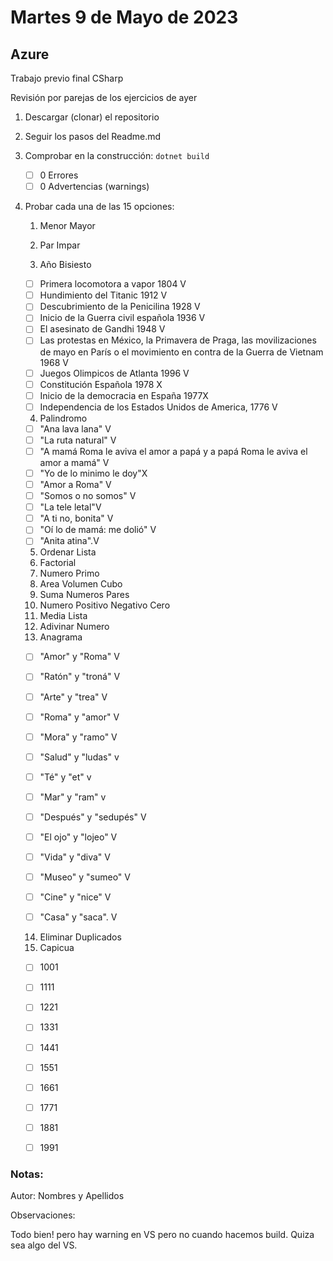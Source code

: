 # Martes 9 de Mayo de 2023

## Azure

Trabajo previo final CSharp

Revisión por parejas de los ejercicios de ayer

1) Descargar (clonar) el repositorio

2) Seguir los pasos del Readme.md

3. Comprobar en la construcción: `dotnet build`

   - [ ] 0 Errores 
   - [ ] 0 Advertencias (warnings) 

4) Probar cada una de las 15 opciones:

   1. Menor Mayor

   2.  Par Impar

   3. Año Bisiesto

   - [ ] Primera locomotora a vapor 1804 V
   - [ ] Hundimiento del Titanic 1912 V
   - [ ] Descubrimiento de la Penicilina 1928 V
   - [ ] Inicio de la Guerra civil española 1936 V
   - [ ] El asesinato de Gandhi 1948 V
   - [ ] Las protestas en México, la Primavera de Praga, las movilizaciones de mayo en París o el movimiento en contra de la Guerra de Vietnam 1968 V
   - [ ] Juegos Olimpicos de Atlanta 1996 V
   - [ ] Constitución Española 1978 X
   - [ ] Inicio de la democracia en España 1977X
   - [ ] Independencia de los Estados Unidos de America, 1776 V

   4. Palindromo

   - [ ] "Ana lava lana" V
   - [ ] "La ruta natural" V
   - [ ] "A mamá Roma le aviva el amor a papá y a papá Roma le aviva el amor a mamá" V
   - [ ] "Yo de lo minimo le doy"X
   - [ ] "Amor a Roma" V
   - [ ] "Somos o no somos" V
   - [ ] "La tele letal"V
   - [ ] "A ti no, bonita" V
   - [ ] "Oí lo de mamá: me dolió" V
   - [ ] "Anita atina".V

   5. Ordenar Lista   
   6. Factorial
   7. Numero Primo
   8. Area Volumen Cubo
   9. Suma Numeros Pares
   10. Numero Positivo Negativo Cero
   11. Media Lista
   12. Adivinar Numero
   13. Anagrama

   - [ ] "Amor" y "Roma" V
 
   - [ ] "Ratón" y "troná" V

   - [ ] "Arte" y "trea" V

   - [ ] "Roma" y "amor" V

   - [ ] "Mora" y "ramo" V

   - [ ] "Salud" y "ludas" v

   - [ ] "Té" y "et" v

   - [ ] "Mar" y "ram" v

   - [ ] "Después" y "sedupés" V

   - [ ] "El ojo" y "lojeo" V

   - [ ] "Vida" y "diva" V

   - [ ] "Museo" y "sumeo" V

   - [ ] "Cine" y "nice" V

   - [ ] "Casa" y "saca". V
  
   14. Eliminar Duplicados
   15. Capicua
   - [ ] 1001

   - [ ] 1111

   - [ ] 1221

   - [ ] 1331

   - [ ] 1441

   - [ ] 1551

   - [ ] 1661

   - [ ] 1771

   - [ ] 1881

   - [ ] 1991 
### Notas:

Autor: Nombres y Apellidos

Observaciones: 

Todo bien! pero hay warning en VS pero no cuando hacemos build. Quiza sea algo del VS.



